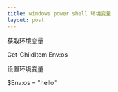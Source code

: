 ```yaml
---
title: windows power shell 环境变量
layout: post
---
```

获取环境变量

Get-ChildItem Env:os

设置环境变量

$Env:os = "hello"
